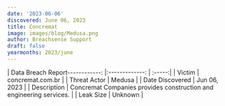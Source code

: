```yaml
---
date: '2023-06-06'
discovered: June 06, 2023
title: Concremat
image: images/blog/Medusa.png
author: Breachsense Support
draft: false
yearmonths: 2023/june
---
```


| Data Breach Report------------:     |:-------------:    | :-----:|
| Victim      | concremat.com.br      | 
| Threat Actor      | Medusa      | 
| Date Discovered      | Jun 06, 2023      | 
| Description      | Concremat Companies provides construction and engineering services.      | 
| Leak Size      | Unknown      | 

